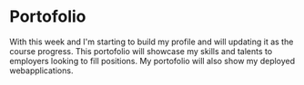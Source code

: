 # Portofolio
With this week  and I'm starting to build my profile and will updating it as the course progress.
This portofolio will showcase my skills and talents to employers looking to fill positions.
My portofolio will also show my deployed webapplications.
